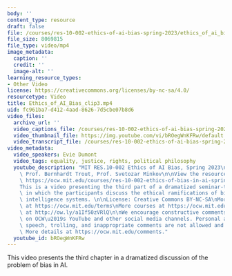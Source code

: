 ```yaml
---
body: ''
content_type: resource
draft: false
file: /courses/res-10-002-ethics-of-ai-bias-spring-2023/ethics_of_ai_bias_clip3_360p_16_9.mp4
file_size: 8069815
file_type: video/mp4
image_metadata:
  caption: ''
  credit: ''
  image-alt: ''
learning_resource_types:
- Other Video
license: https://creativecommons.org/licenses/by-nc-sa/4.0/
resourcetype: Video
title: Ethics_of_AI_Bias_clip3.mp4
uid: fc961ba7-d412-4aad-8626-7d5cbe07b8d6
video_files:
  archive_url: ''
  video_captions_file: /courses/res-10-002-ethics-of-ai-bias-spring-2023/ethics_of_ai_bias_clip3_captions.vtt
  video_thumbnail_file: https://img.youtube.com/vi/bROegWnKFRw/default.jpg
  video_transcript_file: /courses/res-10-002-ethics-of-ai-bias-spring-2023/ethics_of_ai_bias_clip3_transcript.pdf
video_metadata:
  video_speakers: Evie Dumont
  video_tags: equality, justice, rights, political philosophy
  youtube_description: "MIT RES.10-002 Ethics of AI Bias, Spring 2023\nInstructors:\
    \ Prof. Bernhardt Trout, Prof. Svetozar Minkov\n\nView the resource on MIT OpenCourseWare:\
    \ https://ocw.mit.edu/courses/res-10-002-ethics-of-bias-in-ai-spring-2023/\n\n\
    This is a video presenting the third part of a dramatized seminar-type class session\
    \ in which the participants discuss the ethical ramifications of bias in artificial\
    \ intelligence systems. \n\nLicense: Creative Commons BY-NC-SA\nMore information\
    \ at https://ocw.mit.edu/terms\nMore courses at https://ocw.mit.edu\nSupport OCW\
    \ at http://ow.ly/a1If50zVRlQ\n\nWe encourage constructive comments and discussion\
    \ on OCW\u2019s YouTube and other social media channels. Personal attacks, hate\
    \ speech, trolling, and inappropriate comments are not allowed and may be removed.\
    \ More details at https://ocw.mit.edu/comments."
  youtube_id: bROegWnKFRw
---
```

This video presents the third chapter in a dramatized discussion of the problem of bias in AI.